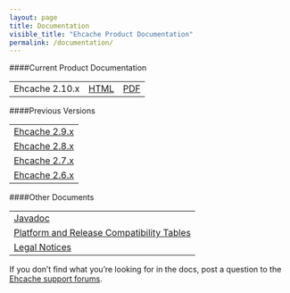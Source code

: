 ```yaml
---
layout: page
title: Documentation
visible_title: "Ehcache Product Documentation"
permalink: /documentation/
---
```


####Current Product Documentation

| | | |
|:----|:------|:-----|
|Ehcache 2.10.x|<a href="/generated/2.10.0/html/ehc-all" target="_blank">HTML</a>|<a href="/documentation/2.10/pdf/index" target="_blank">PDF</a>|


####Previous Versions

| | 
|:----|
|<a href="/documentation/2.9/index" target="_blank">Ehcache 2.9.x</a>|
|<a href="/documentation/2.8/index" target="_blank">Ehcache 2.8.x</a>|
|<a href="/documentation/2.7/index" target="_blank">Ehcache 2.7.x</a>|
|<a href="/documentation/2.6/index" target="_blank">Ehcache 2.6.x</a>|



####Other Documents

| | 
|:----|
|<a href="/apidocs/2.10" target="_blank">Javadoc</a>|
|<a href="http://www.terracotta.org/confluence/display/release/Home" target="_blank">Platform and Release Compatibility Tables</a>|
|<a href="http://documentation.softwareag.com/legal/" target="_blank">Legal Notices</a>|


If you don’t find what you’re looking for in the docs, post a question to the <a href="https://groups.google.com/forum/#!forum/ehcache-users" target="_blank">Ehcache support forums</a>.
    
